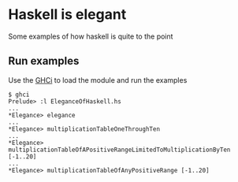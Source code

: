 # Haskell is elegant
Some examples of how haskell is quite to the point

## Run examples
Use the [GHCi](http://downloads.haskell.org/~ghc/latest/docs/html/users_guide/ghci.html) to load the module and run the examples
```
$ ghci
Prelude> :l EleganceOfHaskell.hs
...
*Elegance> elegance
...
*Elegance> multiplicationTableOneThroughTen
...
*Elegance> multiplicationTableOfAPositiveRangeLimitedToMultiplicationByTen [-1..20]
...
*Elegance> multiplicationTableOfAnyPositiveRange [-1..20]
```
